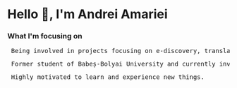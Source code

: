 
<h1> Hello 👋, I'm Andrei Amariei </h1>

<h3> What I'm focusing on </h3>

<pre> Being involved in projects focusing on e-discovery, translations, and analytics. Deliver new functionalities and maintain existing ones around pre-review analytics processing to one of the leading translations technology companies. </pre>

<pre> Former student of Babeș-Bolyai University and currently involved in a role that provides opportunities for high levels of responsibility. </pre>

<pre> Highly motivated to learn and experience new things. </pre>
